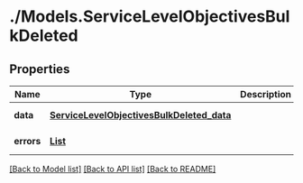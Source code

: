# ./Models.ServiceLevelObjectivesBulkDeleted
## Properties

Name | Type | Description | Notes
------------ | ------------- | ------------- | -------------
**data** | [**ServiceLevelObjectivesBulkDeleted_data**][1] |  | [default to null]
**errors** | [**List**][2] |  | [default to null]

[[Back to Model list]][3] [[Back to API list]][4] [[Back to README]][5]

[1]: ServiceLevelObjectivesBulkDeleted_data.md
[2]: ServiceLevelObjectivesBulkDeleted_errors.md
[3]: ../README.md#documentation-for-models
[4]: ../README.md#documentation-for-api-endpoints
[5]: ../README.md
